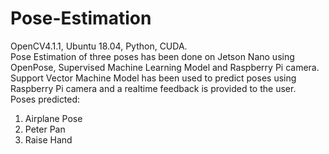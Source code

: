 # Pose-Estimation
OpenCV4.1.1, Ubuntu 18.04, Python, CUDA.\
Pose Estimation of three poses has been done on Jetson Nano using OpenPose, Supervised Machine Learning Model and Raspberry Pi camera. \
Support Vector Machine Model has been used to predict poses using Raspberry Pi camera and a realtime feedback is provided to the user. \
Poses predicted:
1. Airplane Pose
2. Peter Pan
3. Raise Hand
 


